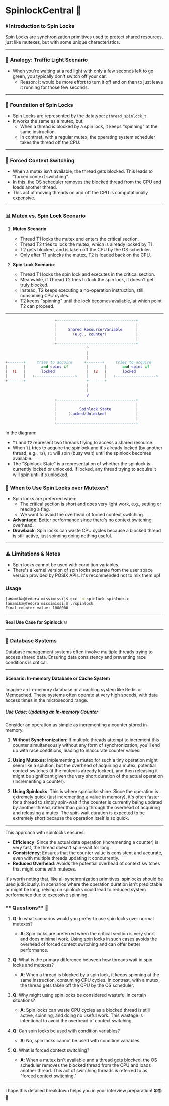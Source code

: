 # SpinlockCentral 📝

### 🌀 **Introduction to Spin Locks**

Spin Locks are synchronization primitives used to protect shared resources, just like mutexes, but with some unique characteristics.

---

### 🚦 **Analogy: Traffic Light Scenario** 

- When you're waiting at a red light with only a few seconds left to go green, you typically don't switch off your car. 
  - Reason: It would be more effort to turn it off and on than to just leave it running for those few seconds.

---

### 📌 **Foundation of Spin Locks**

- Spin Locks are represented by the datatype: `pthread_spinlock_t`. 
- It works the same as a mutex, but:
  - When a thread is blocked by a spin lock, it keeps "spinning" at the same instruction.
  - In contrast, with a regular mutex, the operating system scheduler takes the thread off the CPU.

---

### 🔄 **Forced Context Switching** 

- When a mutex isn't available, the thread gets blocked. This leads to "forced context switching".
- In this, the OS scheduler removes the blocked thread from the CPU and loads another thread.
- This act of moving threads on and off the CPU is computationally expensive.

---

### 📊 **Mutex vs. Spin Lock Scenario**

1. **Mutex Scenario**:
   - Thread T1 locks the mutex and enters the critical section.
   - Thread T2 tries to lock the mutex, which is already locked by T1.
   - T2 gets blocked, and is taken off the CPU by the OS scheduler.
   - Only after T1 unlocks the mutex, T2 is loaded back on the CPU.

2. **Spin Lock Scenario**:
   - Thread T1 locks the spin lock and executes in the critical section.
   - Meanwhile, if Thread T2 tries to lock the spin lock, it doesn't get truly blocked.
   - Instead, T2 keeps executing a no-operation instruction, still consuming CPU cycles.
   - T2 keeps "spinning" until the lock becomes available, at which point T2 can proceed.

---

```lua
                      +-----------------------------------+
                      |                                   |
                      |     Shared Resource/Variable      |
                      |       (e.g., counter)             |
                      |                                   |
                      +-----------------------------------+
                                    ^
                                    |
                                    |
+-------+     tries to acquire     +-------+     tries to acquire
|       |       and spins if        |       |       and spins if
|  T1   |       locked              |  T2   |       locked
|       |   +------------------>    |       |   +------------------>
+-------+                           +-------+                   
                                    |
                                    |
                                    v
                      +-----------------------------------+
                      |                                   |
                      |          Spinlock State           |
                      |     (Locked/Unlocked)             |
                      |                                   |
                      +-----------------------------------+
```

In the diagram:
- `T1` and `T2` represent two threads trying to access a shared resource.
- When `T1` tries to acquire the spinlock and it's already locked (by another thread, e.g., `T2`), `T1` will spin (busy wait) until the spinlock becomes available.
- The "Spinlock State" is a representation of whether the spinlock is currently locked or unlocked. If locked, any thread trying to acquire it will spin until it's unlocked.


### 🤔 **When to Use Spin Locks over Mutexes?**

- Spin locks are preferred when:
  - The critical section is short and does very light work, e.g., setting or reading a flag.
  - We want to avoid the overhead of forced context switching.
- **Advantage**: Better performance since there's no context switching overhead.
- **Drawback**: Spin locks can waste CPU cycles because a blocked thread is still active, just spinning doing nothing useful.

---

### ⚠️ **Limitations & Notes**

- Spin locks cannot be used with condition variables.
- There's a kernel version of spin locks separate from the user space version provided by POSIX APIs. It's recommended not to mix them up!

### Usage 

```bash
[anamika@fedora missimissi]$ gcc -o spinlock spinlock.c
[anamika@fedora missimissi]$ ./spinlock 
Final counter value: 1000000

```
---

**Real Use Case for Spinlock** 🌐

---

### 💽 **Database Systems** 

Database management systems often involve multiple threads trying to access shared data. Ensuring data consistency and preventing race conditions is critical.

---

#### **Scenario: In-memory Database or Cache System**

Imagine an in-memory database or a caching system like Redis or Memcached. These systems often operate at very high speeds, with data access times in the microsecond range.

##### **Use Case**: Updating an In-memory Counter

Consider an operation as simple as incrementing a counter stored in-memory. 

1. **Without Synchronization**: If multiple threads attempt to increment this counter simultaneously without any form of synchronization, you'll end up with race conditions, leading to inaccurate counter values.

2. **Using Mutexes**: Implementing a mutex for such a tiny operation might seem like a solution, but the overhead of acquiring a mutex, potential context switches (if the mutex is already locked), and then releasing it might be significant given the very short duration of the actual operation (incrementing a counter).

3. **Using Spinlocks**: This is where spinlocks shine. Since the operation is extremely quick (just incrementing a value in memory), it's often faster for a thread to simply spin-wait if the counter is currently being updated by another thread, rather than going through the overhead of acquiring and releasing a mutex. The spin-wait duration is expected to be extremely short because the operation itself is so quick.

---

This approach with spinlocks ensures:
- **Efficiency**: Since the actual data operation (incrementing a counter) is very fast, the thread doesn't spin-wait for long.
- **Consistency**: Ensures that the counter value is consistent and accurate, even with multiple threads updating it concurrently.
- **Reduced Overhead**: Avoids the potential overhead of context switches that might come with mutexes.

It's worth noting that, like all synchronization primitives, spinlocks should be used judiciously. In scenarios where the operation duration isn't predictable or might be long, relying on spinlocks could lead to reduced system performance due to excessive spinning.


### ** Questions** 🧠

1. **Q**: In what scenarios would you prefer to use spin locks over normal mutexes?
   - **A**: Spin locks are preferred when the critical section is very short and does minimal work. Using spin locks in such cases avoids the overhead of forced context switching and can offer better performance.

2. **Q**: What is the primary difference between how threads wait in spin locks and mutexes?
   - **A**: When a thread is blocked by a spin lock, it keeps spinning at the same instruction, consuming CPU cycles. In contrast, with a mutex, the thread gets taken off the CPU by the OS scheduler.

3. **Q**: Why might using spin locks be considered wasteful in certain situations?
   - **A**: Spin locks can waste CPU cycles as a blocked thread is still active, spinning, and doing no useful work. This wastage is intentional to avoid the overhead of context switching.

4. **Q**: Can spin locks be used with condition variables?
   - **A**: No, spin locks cannot be used with condition variables.

5. **Q**: What is forced context switching?
   - **A**: When a mutex isn't available and a thread gets blocked, the OS scheduler removes the blocked thread from the CPU and loads another thread. This act of switching threads is referred to as "forced context switching."

---

I hope this detailed breakdown helps you in your interview preparation! 🍀📚🚀

